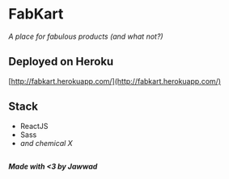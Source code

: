 # FabKart
_A place for fabulous products (and what not?)_

## Deployed on Heroku
[http://fabkart.herokuapp.com/](http://fabkart.herokuapp.com/)

## Stack
- ReactJS
- Sass
- _and chemical X_

##

#### _Made with <3 by Jawwad_
